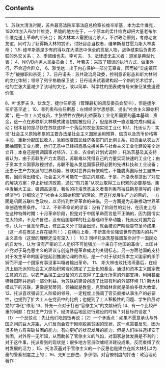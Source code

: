 ## Contents
---

1、苏联大清洗时期，苏共最高法院军事法庭总检察长维辛斯基，本为孟什维克，1920年加入布尔什维克，吊诡的地方在于，一个原本的孟什维克却把大量老布尔什维克送上革命的断头台；
斯大林本人需要借刀杀人，不讲政治原则，考虑老友友谊，同时为了获得斯大林的赏识，讨好迎合当权者，维辛斯基甘愿为斯大林卖命；
1.5: 维辛斯基是少有的得以在大清洗中保全的高层人物，战争结束后负责苏联的外交关系；
2、季诺维也夫、李可夫、
3、法律虚无主义者：道家是典型代表；
4、NKVD内务人民委员会；
5、叶若夫：采取了错误的执行方式，做事外行，不会迎合群众，
6、雅戈达：出于内心保护一部分无辜者，因而被“实施镇压不力”被撤职和杀死；
7、日丹诺夫：苏共政治局政委，控制意识形态和斯大林制的文化体制；领导了列宁格勒保卫战；
日丹诺夫试着建构起一个新的艺术哲学，他的主张大量减少了该域的文化，改以简单、科学性的图表或符号来象征某些道德价值

8、叶戈罗夫
9、伏龙芝、捷尔任斯基（管理最初的肃反委员会契卡），但是捷尔任斯基早逝；
10、普列奥布拉任斯基：左倾经济学思想家，提出“社会主义原始积累”，是一位工人党成员，主张牺牲农民的利益获取工业化所需要的基本基础：资金，这一点在苏联斯大林模式建设初期被应用了，但是苏联一直没能完成纠偏运动；根本目的是尽快在苏联这样一个落后的农业国实现工业化
10.1、托派认为：实现“社会主义原始积累的主要办法是社会主义国家运用预算、信贷以及货币价格等手段，重新分配国民收入，急剧改变国民经济各部门的比例关系，把资金从农业方面抽调到工业方面，他们无意中已经把商品兑换关系与社会主义工业化建设完全对立开；本身还是强调国家对经济、工业、农业的计划式调控；
托洛茨基及其支持者认为，由于苏联生产力太落后，苏联难以凭借自己的力量实现快速的工业化；由于资本主义国家敌视封锁，苏联不能从发达国家获得必要的先进科技和工业设备；还由于生产力发展的世界趋势，苏联对世界具有依赖性，不能脱离国际分工自搞一套，因而得出结论，社会主义不可能在一国之内建成。于是，托洛茨基提出了对应的解决方案：停止新经济政策，通过“剪刀差”从农业取得工业积累的必要基础，集中发展大工业，强调高速度，著名的托洛茨基主义者普列奥布拉任斯基撰写的《新经济学》详细论述了“社会主义原始积累”的理论，而这样发展生产力的目的，一方面是巩固苏联红色政权，以坚持到世界革命的来临，另一方面是为苏联推动世界革命创造物质条件。
10.2、不断革命论的谬误：没有了阶段性的划分，在历史上存在这种特殊时期：十月革命阶段，但是对于中国革命而言是不正确的，因为国情实在太特殊，不允许冒进，没有俄国那样的社会基础和革命动能，托派反对国共合作，认为一旦革命停止，修正主义分子就会出现，就会被资产阶级篡夺革命成果（这一点在表述上存在疑问！）；在横向上看，不断革命论强调世界范围内的共产主义革命（这里的理解还没有深入！）
10.3 同样托洛茨基强调革命对于一国民众的自发性，认为‘没有严密的工人组织不可能强加一个来自于他国的革命’，本国共产党对于马克思主义的建议与创造性是革命成功的关键标志，另一方面他国的支持对于发生革命的国家是起到推波助澜的作用，是一个对于敌对资本主义国家的杀手锏而不是一个国家有事没事叫嚷者输出革命。
11、
斯大林击败托洛茨基后，在经济上借托派的社会主义原始积累理论搞定了工业化的基金，通过和资本主义国家做生意的方式，以农产品换工业设备的方式取得了工业化所需的外部支持，利用甚至牺牲国际共运的一部分利益，为苏联的建设创造了比较有利的外部环境
11.1 斯大林模式下的苏联，更像是梵蒂冈，领袖就是教皇，克里姆林宫就是圣伯多禄大教堂，
12、托派喜欢强调工人阶级的领导，一定程度上强调了官员直接从事生产的必要性，也提到了扩大工人在党员中的比例；也提到了工人积极性的问题、学生阶层对党的“净化”作用
13、补充一点对于打击“官僚主义”的文献研究
14、有一个比较严重的问题：在对生产力低下，经济落后地区进行建设的时候？对目标的设定？
（1）一个反驳点：先让他们吃饱饭再说；（2）一个矛盾点：如果不愿意承认与外国之间的巨大差距，人们反而会安于刚刚脱离贫困的现状，这一点需要反思，因为很多地方有突破贫困的能力，有向更好的状况发展的能力，但是人们往往选择安于贫困，对外界一无所知，从而助长了官僚主义的气焰，对国家总体发展是不利的：对于这件事，托派看到的现状是：很多地方官员吹嘘经济建设成果，反而束缚了农村发展的活力；
15、托洛茨基对于官僚主义的一个反思也是建立在斯大林引以为豪的警察制度之上的；
16、先知三部曲、多伊彻，对官僚制度的抨击：政治理论著作：